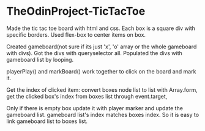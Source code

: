 # TheOdinProject-TicTacToe

Made the tic tac toe board with html and css.
Each box is a square div with specific borders.
Used flex-box to center items on box.

Created gameboard(not sure if its just 'x', 'o' array or the whole gameboard with divs).
Got the divs with queryselector all.
Populated the divs with gameboard list by looping.

playerPlay() and markBoard() work together to click on the board and mark it.

Get the index of clicked item:
convert boxes node list to list with Array.form,
get the clicked box's index from boxes list through event.target,

Only if there is empty box update it with player marker and update the gameboard list. gameboard list's index matches boxes index. So it is easy to link gameboard list to boxes list.